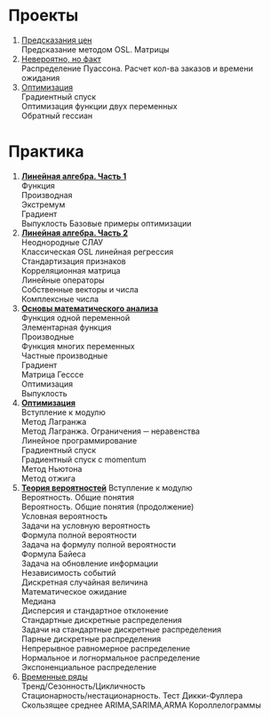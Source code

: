 # Проекты

1.	[Предсказания цен](https://github.com/NeznaikanaLune/MISIS_DS_Masters_degree_2020/blob/master/math/01_semester/math_project_1_price_prediction.ipynb)\
Предсказание методом OSL. Матрицы
2.	[Невероятно, но факт](https://github.com/NeznaikanaLune/MISIS_DS_Masters_degree_2020/blob/master/math/01_semester/math_project_2_unbelievable_but_true.ipynb)\
Распределение Пуассона. Расчет кол-ва заказов и времени ожидания
3. [Оптимизация](https://github.com/NeznaikanaLune/MISIS_DS_Masters_degree_2020/blob/master/math/01_semester/math_project_3_optimization.ipynb)\
   Градиентный спуск\
   Оптимизация функции двух переменных\
   Обратный гессиан

# Практика

1. [**Линейная алгебра. Часть 1**](https://github.com/NeznaikanaLune/MISIS_DS_Masters_degree_2020/blob/master/math/01_semester/math_1_linear_algebra.ipynb)\
   Функция\
   Производная\
   Экстремум\
   Градиент\
   Выпуклость
   Базовые примеры оптимизации
2. [**Линейная алгебра. Часть 2**](https://github.com/NeznaikanaLune/MISIS_DS_Masters_degree_2020/blob/master/math/01_semester/math_2_linear_algebra_osl.ipynb)\
   Неоднородные СЛАУ\
   Классическая OSL линейная регрессия\
   Стандартизация признаков\
   Корреляционная матрица\
   Линейные операторы\
   Собственные векторы и числа\
   Комплексные числа
3. [**Основы математического анализа**](https://github.com/NeznaikanaLune/MISIS_DS_Masters_degree_2020/blob/master/math/01_semester/math_3_optimization_linear_programing_mathanalysis.ipynb)\
    Функция одной переменной\
    Элементарная функция\
    Производные\
    Функция многих переменных\
    Частные производные\
    Градиент\
    Матрица Гесссе\
    Оптимизация\
    Выпуклость
4. [**Оптимизация**](https://github.com/NeznaikanaLune/MISIS_DS_Masters_degree_2020/tree/master/math/01_semester/math_4_optimization)\
   Вступление к модулю\
   Метод Лагранжа\
   Метод Лагранжа. Ограничения ─ неравенства\
   Линейное программирование\
   Градиентный спуск\
   Градиентный спуск с momentum\
   Метод Ньютона\
   Метод отжига
5. [**Теория вероятностей**](https://github.com/NeznaikanaLune/MISIS_DS_Masters_degree_2020/tree/master/math/01_semester/math_5_theory_of_probability)
   Вступление к модулю\
   Вероятность. Общие понятия\
   Вероятность. Общие понятия (продолжение)\
   Условная вероятность\
   Задачи на условную вероятность\
   Формула полной вероятности\
   Задача на формулу полной вероятности\
   Формула Байеса\
   Задача на обновление информации\
   Независимость событий\
   Дискретная случайная величина\
   Математическое ожидание\
   Медиана\
   Дисперсия и стандартное отклонение\
   Стандартные дискретные распределения\
   Задачи на стандартные дискретные распределения\
   Парные дискретные распределения\
   Непрерывное равномерное распределение\
   Нормальное и логнормальное распределение\
   Экспоненциальное распределение
6. [Временные ряды](https://github.com/NeznaikanaLune/MISIS_DS_Masters_degree_2020/tree/master/math/01_semester/math_7_time_series)\
   Тренд/Сезонность/Цикличность\
   Стационарность/нестационарность. Тест Дикки-Фуллера\
   Скользящее среднее
   ARIMA,SARIMA,ARMA
   Короллелограммы

